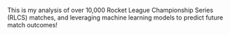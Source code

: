 This is my analysis of over 10,000 Rocket League Championship Series (RLCS) matches, and leveraging machine learning models to predict future match outcomes!
